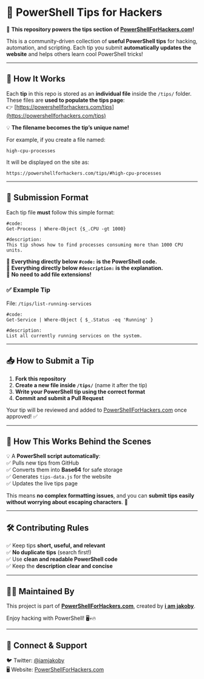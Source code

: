 # 📌 PowerShell Tips for Hackers  

🚀 **This repository powers the tips section of [PowerShellForHackers.com](https://powershellforhackers.com/tips)!**  

This is a community-driven collection of **useful PowerShell tips** for hacking, automation, and scripting. Each tip you submit **automatically updates the website** and helps others learn cool PowerShell tricks!  

---

## **📜 How It Works**  
Each **tip** in this repo is stored as an **individual file** inside the `/tips/` folder.  
These files are **used to populate the tips page**:  
👉 [https://powershellforhackers.com/tips](https://powershellforhackers.com/tips)  

💡 **The filename becomes the tip’s unique name!**  

For example, if you create a file named:  
```
high-cpu-processes
```
It will be displayed on the site as:  
```
https://powershellforhackers.com/tips/#high-cpu-processes
```

---

## **📝 Submission Format**  
Each tip file **must** follow this simple format:  

```
#code:
Get-Process | Where-Object {$_.CPU -gt 1000}

#description:
This tip shows how to find processes consuming more than 1000 CPU units.
```

🔹 **Everything directly below `#code:` is the PowerShell code.**  
🔹 **Everything directly below `#description:` is the explanation.**  
🔹 **No need to add file extensions!**  

### **✅ Example Tip**  
File: `/tips/list-running-services`  
```
#code:
Get-Service | Where-Object { $_.Status -eq 'Running' }

#description:
List all currently running services on the system.
```

---

## **📥 How to Submit a Tip**  
1. **Fork this repository**  
2. **Create a new file inside `/tips/`** (name it after the tip)  
3. **Write your PowerShell tip using the correct format**  
4. **Commit and submit a Pull Request**  

Your tip will be reviewed and added to [PowerShellForHackers.com](https://powershellforhackers.com/tips) once approved! ✅  

---

## **🔧 How This Works Behind the Scenes**  
💡 A **PowerShell script automatically**:  
✅ Pulls new tips from GitHub  
✅ Converts them into **Base64** for safe storage  
✅ Generates `tips-data.js` for the website  
✅ Updates the live tips page  

This means **no complex formatting issues**, and you can **submit tips easily without worrying about escaping characters**. 🎯  

---

## **🛠 Contributing Rules**  
✅ Keep tips **short, useful, and relevant**  
✅ **No duplicate tips** (search first!)  
✅ Use **clean and readable PowerShell code**  
✅ Keep the **description clear and concise**  

---

## **👨‍💻 Maintained By**  
This project is part of **[PowerShellForHackers.com](https://powershellforhackers.com)**, created by **[i am jakoby](https://twitter.com/i_am_jakoby)**.  

Enjoy hacking with PowerShell! 🖥️💀🔥  

---

## **🔗 Connect & Support**  
🐦 Twitter: [@iamjakoby](https://twitter.com/iamjakoby)  
🖥️ Website: [PowerShellForHackers.com](https://powershellforhackers.com)  
